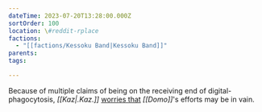 ```yaml
---
dateTime: 2023-07-20T13:28:00.000Z
sortOrder: 100
location: \#reddit-rplace
factions:
  - "[[factions/Kessoku Band|Kessoku Band]]"
parents: 
tags: 

---
```

Because of multiple claims of being on the receiving end of digital-phagocytosis, *[[Kaz|.Kaz.]]* [worries that](discord://discord.com/channels/1093664259273130084/1131230952119615600/1131578264129916968) *[[Domo]]*'s efforts may be in vain.
